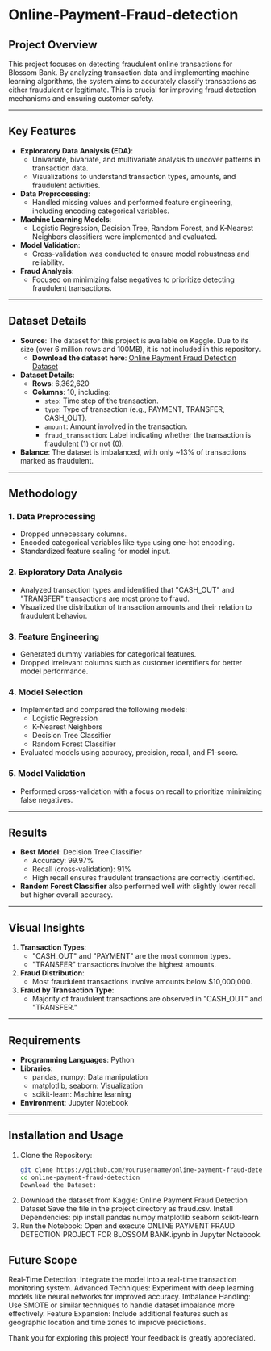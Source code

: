 # Online-Payment-Fraud-detection

## Project Overview
This project focuses on detecting fraudulent online transactions for Blossom Bank. By analyzing transaction data and implementing machine learning algorithms, the system aims to accurately classify transactions as either fraudulent or legitimate. This is crucial for improving fraud detection mechanisms and ensuring customer safety.

---

## Key Features
- **Exploratory Data Analysis (EDA)**:
  - Univariate, bivariate, and multivariate analysis to uncover patterns in transaction data.
  - Visualizations to understand transaction types, amounts, and fraudulent activities.
- **Data Preprocessing**:
  - Handled missing values and performed feature engineering, including encoding categorical variables.
- **Machine Learning Models**:
  - Logistic Regression, Decision Tree, Random Forest, and K-Nearest Neighbors classifiers were implemented and evaluated.
- **Model Validation**:
  - Cross-validation was conducted to ensure model robustness and reliability.
- **Fraud Analysis**:
  - Focused on minimizing false negatives to prioritize detecting fraudulent transactions.

---

## Dataset Details
- **Source**: The dataset for this project is available on Kaggle. Due to its size (over 6 million rows and 100MB), it is not included in this repository.
  - **Download the dataset here**: [Online Payment Fraud Detection Dataset](https://www.kaggle.com/datasets/jainilcoder/online-payment-fraud-detection/data)
- **Dataset Details**:
  - **Rows**: 6,362,620
  - **Columns**: 10, including:
    - `step`: Time step of the transaction.
    - `type`: Type of transaction (e.g., PAYMENT, TRANSFER, CASH_OUT).
    - `amount`: Amount involved in the transaction.
    - `fraud_transaction`: Label indicating whether the transaction is fraudulent (1) or not (0).
- **Balance**: The dataset is imbalanced, with only ~13% of transactions marked as fraudulent.

---

## Methodology
### 1. **Data Preprocessing**
   - Dropped unnecessary columns.
   - Encoded categorical variables like `type` using one-hot encoding.
   - Standardized feature scaling for model input.

### 2. **Exploratory Data Analysis**
   - Analyzed transaction types and identified that "CASH_OUT" and "TRANSFER" transactions are most prone to fraud.
   - Visualized the distribution of transaction amounts and their relation to fraudulent behavior.

### 3. **Feature Engineering**
   - Generated dummy variables for categorical features.
   - Dropped irrelevant columns such as customer identifiers for better model performance.

### 4. **Model Selection**
   - Implemented and compared the following models:
     - Logistic Regression
     - K-Nearest Neighbors
     - Decision Tree Classifier
     - Random Forest Classifier
   - Evaluated models using accuracy, precision, recall, and F1-score.

### 5. **Model Validation**
   - Performed cross-validation with a focus on recall to prioritize minimizing false negatives.

---

## Results
- **Best Model**: Decision Tree Classifier
  - Accuracy: 99.97%
  - Recall (cross-validation): 91%
  - High recall ensures fraudulent transactions are correctly identified.
- **Random Forest Classifier** also performed well with slightly lower recall but higher overall accuracy.

---

## Visual Insights
1. **Transaction Types**:
   - "CASH_OUT" and "PAYMENT" are the most common types.
   - "TRANSFER" transactions involve the highest amounts.
2. **Fraud Distribution**:
   - Most fraudulent transactions involve amounts below $10,000,000.
3. **Fraud by Transaction Type**:
   - Majority of fraudulent transactions are observed in "CASH_OUT" and "TRANSFER."

---

## Requirements
- **Programming Languages**: Python
- **Libraries**:
  - pandas, numpy: Data manipulation
  - matplotlib, seaborn: Visualization
  - scikit-learn: Machine learning
- **Environment**: Jupyter Notebook

---

## Installation and Usage
1. Clone the Repository:
   ```bash
   git clone https://github.com/yourusername/online-payment-fraud-detection.git
   cd online-payment-fraud-detection
   Download the Dataset:

2. Download the dataset from Kaggle: Online Payment Fraud Detection Dataset
Save the file in the project directory as fraud.csv.
Install Dependencies:
pip install pandas numpy matplotlib seaborn scikit-learn
3. Run the Notebook: Open and execute ONLINE PAYMENT FRAUD DETECTION PROJECT FOR BLOSSOM BANK.ipynb in Jupyter Notebook.

## Future Scope
Real-Time Detection: Integrate the model into a real-time transaction monitoring system.
Advanced Techniques: Experiment with deep learning models like neural networks for improved accuracy.
Imbalance Handling: Use SMOTE or similar techniques to handle dataset imbalance more effectively.
Feature Expansion: Include additional features such as geographic location and time zones to improve predictions.

Thank you for exploring this project! Your feedback is greatly appreciated.
